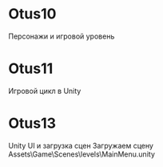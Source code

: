# Otus10
Персонажи и игровой уровень
# Otus11
Игровой цикл в Unity 
# Otus13
Unity UI и загрузка сцен 
Загружаем сцену Assets\Game\Scenes\levels\MainMenu.unity
